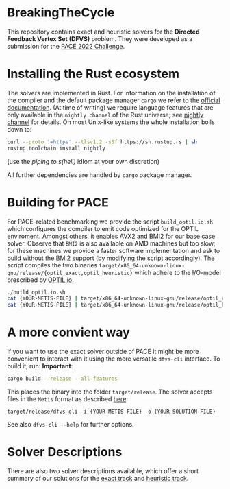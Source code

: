 # BreakingTheCycle
This repository contains exact and heuristic solvers for the **Directed Feedback Vertex Set (DFVS)** problem. 
They were developed as a submission for the [PACE 2022 Challenge](https://pacechallenge.org/2022).

# Installing the Rust ecosystem
The solvers are implemented in Rust.
For information on the installation of the compiler and the default package manager `cargo` we refer to the [official documentation](https://www.rust-lang.org/tools/install).
(At time of writing) we require language features that are only available in the `nightly channel` of the Rust universe; see [nightly channel](https://rust-lang.github.io/rustup/concepts/channels.html) for details.
On most Unix-like systems the whole installation boils down to:

```bash
curl --proto '=https' --tlsv1.2 -sSf https://sh.rustup.rs | sh
rustup toolchain install nightly
```
(use the *piping to s(hell)* idiom at your own discretion)

All further dependencies are handled by `cargo` package manager.

# Building for PACE
For PACE-related benchmarking we provide the script `build_optil.io.sh` which configures the compiler to emit code optimized for the OPTIL enviroment.
Amongst others, it enables AVX2 and BMI2 for our base case solver.
Observe that `BMI2` is also available on AMD machines but too slow; for these machines we provide a faster software implementation and ask to build without the BMI2 support (by modifying the script accordingly).
The script compiles the two binaries `target/x86_64-unknown-linux-gnu/release/{optil_exact,optil_heuristic}` which adhere to the I/O-model prescribed by [OPTIL.io](https://www.optil.io).

```bash
./build_optil.io.sh
cat {YOUR-METIS-FILE} | target/x86_64-unknown-linux-gnu/release/optil_exact > exact_solution
cat {YOUR-METIS-FILE} | target/x86_64-unknown-linux-gnu/release/optil_heuristic > a_solution
```

# A more convient way
If you want to use the exact solver outside of PACE it might be more convenient to interact with it using the more versatile `dfvs-cli` interface.
To build it, run:
**Important**:
```bash
cargo build --release --all-features
```

This places the binary into the folder `target/release`.
The solver accepts files in the `Metis` format as described [here](https://pacechallenge.org/2022/tracks/):
```
target/release/dfvs-cli -i {YOUR-METIS-FILE} -o {YOUR-SOLUTION-FILE}
```

See also `dfvs-cli --help` for further options.

# Solver Descriptions
There are also two solver descriptions available, which offer a short summary of our solutions for the [exact track](https://github.com/goethe-tcs/breaking-the-cycle/exact.pdf) and [heuristic track](https://github.com/goethe-tcs/breaking-the-cycle/heuristic.pdf).
